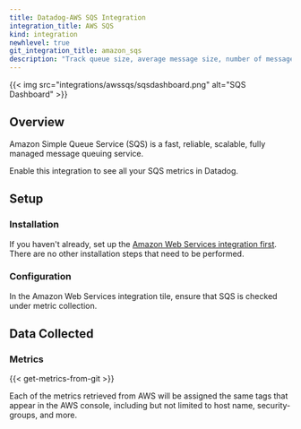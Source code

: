 ```yaml
---
title: Datadog-AWS SQS Integration
integration_title: AWS SQS
kind: integration
newhlevel: true
git_integration_title: amazon_sqs
description: "Track queue size, average message size, number of messages, and more."
---
```


{{< img src="integrations/awssqs/sqsdashboard.png" alt="SQS Dashboard" >}}

## Overview

Amazon Simple Queue Service (SQS) is a fast, reliable, scalable, fully managed message queuing service.

Enable this integration to see all your SQS metrics in Datadog.

## Setup
### Installation

If you haven't already, set up the [Amazon Web Services integration first](/integrations/aws). There are no other installation steps that need to be performed.

### Configuration

In the Amazon Web Services integration tile, ensure that SQS is checked under metric collection.


## Data Collected
### Metrics

{{< get-metrics-from-git >}}

Each of the metrics retrieved from AWS will be assigned the same tags that appear in the AWS console, including but not limited to host name, security-groups, and more.

